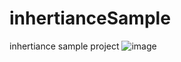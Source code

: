 # inhertianceSample
inhertiance sample project
![image](https://github.com/Brindasiva/inhertianceSample/assets/124075213/bee11a17-b372-46a9-9b48-bfe7c10c4264)
